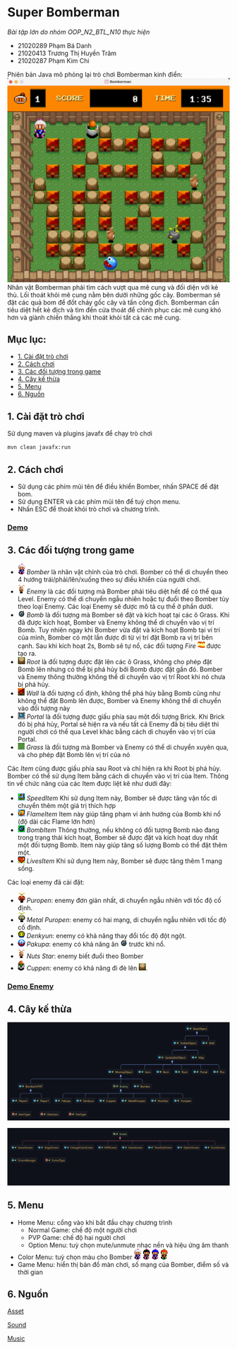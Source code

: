 # Super Bomberman


*Bài tập lớn do nhóm OOP_N2_BTL_N10 thực hiện*
- 21020289 Phạm Bá Danh
- 21020413 Trương Thị Huyền Trâm
- 21020287 Phạm Kim Chi

Phiên bản Java mô phỏng lại trò chơi Bomberman kinh điển:
![](src/main/resources/com/g10/asset/preview/preview.png)
Nhân vật Bomberman phải tìm cách vượt qua mê cung và đối diện với kẻ thù. Lối thoát khỏi mê cung nằm bên dưới những gốc cây. Bomberman sẽ đặt các quả bom để đốt cháy gốc cây và tấn công địch. Bomberman cần tiêu diệt hết kẻ địch và tìm đến cửa thoát để chinh phục các mê cung khó hơn và giành chiến thắng khi thoát khỏi tất cả các mê cung.

## Mục lục:
- [1. Cài đặt trò chơi](https://github.com/pbdanh/Bomberman#1c%C3%A0i-%C4%91%E1%BA%B7t-tr%C3%B2-ch%C6%A1i)
- [2. Cách chơi](https://github.com/pbdanh/Bomberman#2c%C3%A1ch-ch%C6%A1i)
- [3. Các đối tượng trong game](https://github.com/pbdanh/Bomberman#3c%C3%A1c-%C4%91%E1%BB%91i-t%C6%B0%E1%BB%A3ng-trong-game)
- [4. Cây kế thừa](https://github.com/pbdanh/Bomberman#4c%C3%A2y-k%E1%BA%BF-th%E1%BB%ABa)
- [5. Menu](https://github.com/pbdanh/Bomberman#5menu)
- [6. Nguồn](https://github.com/pbdanh/Bomberman#6ngu%E1%BB%93n)

## 1. Cài đặt trò chơi

Sử dụng maven và plugins javafx để chạy trò chơi

```bash
mvn clean javafx:run
```

## 2. Cách chơi
- Sử dụng các phím mũi tên để điều khiển Bomber, nhấn SPACE để đặt bom.
- Sử dụng ENTER và các phím mũi tên để tuỳ chọn menu.
- Nhấn ESC để thoát khỏi trò chơi và chương trình.
### [Demo](https://youtu.be/ioanaJ-9yTA)
## 3. Các đối tượng trong game

- ![](src/main/resources/com/g10/asset/bomber/bomber_white/bomber_white_down2.png) *Bomber* là nhân vật chính của trò chơi. Bomber có thể di chuyển theo 4 hướng trái/phải/lên/xuống theo sự điều khiển của người chơi.
- ![](src/main/resources/com/g10/asset/enemy/nuts_star/nuts_star_down1.png) *Enemy* là các đối tượng mà Bomber phải tiêu diệt hết để có thể qua Level. Enemy có thể di chuyển ngẫu nhiên hoặc tự đuổi theo Bomber tùy theo loại Enemy. Các loại Enemy sẽ được mô tả cụ thể ở phần dưới.
- ![](src/main/resources/com/g10/asset/bom/bom1.png) *Bomb* là đối tượng mà Bomber sẽ đặt và kích hoạt tại các ô Grass. Khi đã được kích hoạt, Bomber và Enemy không thể di chuyển vào vị trí Bomb. Tuy nhiên ngay khi Bomber vừa đặt và kích hoạt Bomb tại ví trí của mình, Bomber có một lần được đi từ vị trí đặt Bomb ra vị trí bên cạnh. Sau khi kích hoạt 2s, Bomb sẽ tự nổ, các đối tượng *Fire* ![](src/main/resources/com/g10/asset/fire/fire_horizon3.png) được tạo ra.
- ![](src/main/resources/com/g10/asset/root/root.png) *Root* là đối tượng được đặt lên các ô Grass, không cho phép đặt Bomb lên nhưng có thể bị phá hủy bởi Bomb được đặt gần đó. Bomber và Enemy thông thường không thể di chuyển vào vị trí Root khi nó chưa bị phá hủy.
- ![](src/main/resources/com/g10/asset/map/wall.png) *Wall* là đối tượng cố định, không thể phá hủy bằng Bomb cũng như không thể đặt Bomb lên được, Bomber và Enemy không thể di chuyển vào đối tượng này
- ![](src/main/resources/com/g10/asset/portal/portal1.png)  *Portal* là đối tượng được giấu phía sau một đối tượng Brick. Khi Brick đó bị phá hủy, Portal sẽ hiện ra và nếu tất cả Enemy đã bị tiêu diệt thì người chơi có thể qua Level khác bằng cách di chuyển vào vị trí của Portal.
- ![](src/main/resources/com/g10/asset/map/grass.png) *Grass* là đối tượng mà Bomber và Enemy có thể di chuyển xuyên qua, và cho phép đặt Bomb lên vị trí của nó

Các *Item* cũng được giấu phía sau Root và chỉ hiện ra khi Root bị phá hủy. Bomber có thể sử dụng Item bằng cách di chuyển vào vị trí của Item. Thông tin về chức năng của các Item được liệt kê như dưới đây:
- ![](src/main/resources/com/g10/asset/item/speed_up1.png)  *SpeedItem* Khi sử dụng Item này, Bomber sẽ được tăng vận tốc di chuyển thêm một giá trị thích hợp
- ![](src/main/resources/com/g10/asset/item/fire_up1.png) *FlameItem* Item này giúp tăng phạm vi ảnh hưởng của Bomb khi nổ (độ dài các Flame lớn hơn)
- ![](src/main/resources/com/g10/asset/item/bom_up1.png) *BombItem* Thông thường, nếu không có đối tượng Bomb nào đang trong trạng thái kích hoạt, Bomber sẽ được đặt và kích hoạt duy nhất một đối tượng Bomb. Item này giúp tăng số lượng Bomb có thể đặt thêm một.
- ![](src/main/resources/com/g10/asset/item/lives_up1.png) *LivesItem* Khi sử dụng Item này, Bomber sẽ được tăng thêm 1 mạng sống.

Các loại enemy đã cài đặt:
- ![](src/main/resources/com/g10/asset/enemy/puropen/puropen_down2.png) *Puropen*: enemy đơn giản nhất, di chuyển ngẫu nhiên với tốc độ cố định.
- ![](src/main/resources/com/g10/asset/enemy/metal_puropen/metal_puropen_down3.png) *Metal Puropen*: enemy có hai mạng, di chuyển ngẫu nhiên với tốc độ cố định.
- ![](src/main/resources/com/g10/asset/enemy/denkyun/denkyun5.png) *Denkyun*: enemy có khả năng thay đổi tốc độ đột ngột.
- ![](src/main/resources/com/g10/asset/enemy/pakupa/pakupa_down6.png) *Pakupa*: enemy có khả năng ăn ![](src/main/resources/com/g10/asset/bom/bom1.png) trước khi nổ.
- ![](src/main/resources/com/g10/asset/enemy/nuts_star/nuts_star_down1.png) *Nuts Star*: enemy biết đuổi theo Bomber
- ![](src/main/resources/com/g10/asset/enemy/cuppen/cuppen1.png) *Cuppen*: enemy có khả năng đi đè lên ![](src/main/resources/com/g10/asset/root/root.png).
### [Demo Enemy](https://youtu.be/yh4yEGG3cdI)
## 4. Cây kế thừa

![](src/main/resources/com/g10/asset/preview/package.png)

![](src/main/resources/com/g10/asset/preview/package2.png)
## 5. Menu
- Home Menu: cổng vào khi bắt đầu chạy chương trình
  + Normal Game: chế độ một người chơi
  + PVP Game: chế độ hai người chơi
  + Option Menu: tuỳ chọn mute/unmute nhạc nền và hiệu ứng âm thanh
- Color Menu: tuỳ chọn màu cho Bomber ![](src/main/resources/com/g10/asset/bomber/bomber_white/bomber_white_down2.png) ![](src/main/resources/com/g10/asset/bomber/bomber_black/bomber_black_down2.png) ![](src/main/resources/com/g10/asset/bomber/bomber_blue/bomber_blue_down2.png) ![](src/main/resources/com/g10/asset/bomber/bomber_red/bomber_red_down2.png)
- Game Menu: hiển thị bản đồ màn chơi, số mạng của Bomber, điểm số và thời gian
## 6. Nguồn
[Asset](https://www.spriters-resource.com/snes/sbomber/)

[Sound](https://www.sounds-resource.com/snes/superbomberman/sound/35684/)

[Music](https://youtu.be/2wPZvDrQ83A)